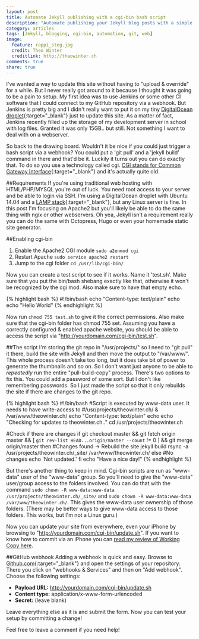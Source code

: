 ```yaml
---
layout: post
title: Automate Jekyll publishing with a cgi-bin bash script
description: "Automate publishing your Jekyll blog posts with a simple cgi-bin bash script. This works also for other static site generators."
category: articles
tags: [Jekyll, blogging, cgi-bin, automation, git, web]
image:
  feature: rappi_steg.jpg
  credit: Theo Winter
  creditlink: http://theowinter.ch
comments: true
share: true
---
```


I've wanted a way to update this site without having to "upload & override" for a while. But I never really got around to it
because I thought it was going to be a pain to setup. My first idea was to use Jenkins or some other CI software that
I could connect to my GitHub repository via a webhook. But Jenkins is pretty big and I didn't really want to put it on my
tiny [DigitalOcean droplet](https://www.digitalocean.com/?refcode=3c6fcdd7f9f2){:target="_blank"} just to update this site.
As a matter of fact, Jenkins recently filled up the storage of my development server in school with log files.
Granted it was only 15GB.. but still. Not something I want to deal with on a webserver.

So back to the drawing board. Wouldn't it be nice if you could just trigger a bash script via a webhook? You could put a 'git pull'
and a 'jekyll build' command in there and that'd be it. Luckily it turns out you can do exactly that.
To do so you use a technology called cgi. [CGI stands for Common Gateway Interface](http://en.wikipedia.org/wiki/Common_Gateway_Interface){:target="_blank"} and it's actually quite old.

##Requirements
If you're using traditional web hosting with HTML/PHP/MYSQL you're out of luck. You need root access to your server and be able to login via SSH.
I'm using a DigitalOcean droplet with Ubuntu 14.04 and a [LAMP stack](http://en.wikipedia.org/wiki/LAMP_%28software_bundle%29){:target="_blank"}, but any Linux server is fine. In this post I'm focusing
on Apache2 but you'll likely be able to do the same thing with ngix or other webservers. Oh yea, Jekyll isn't a requirement really
you can do the same with Octopress, Hugo or even your homemade static site generator.

##Enabling cgi-bin

1. Enable the Apache2 CGI module `sudo a2enmod cgi`
2. Restart Apache `sudo service apache2 restart`
3. Jump to the cgi folder `cd /usr/lib/cgi-bin/`

Now you can create a test script to see if it works. Name it 'test.sh'. Make sure that you put the bin/bash shebang exactly
like that, otherwise it won't be recognized by the cgi mod. Also make sure to have that empty echo.

{% highlight bash %}
#!/bin/bash
echo "Content-type: text/plain"
echo
echo "Hello World"
{% endhighlight %}

Now run `chmod 755 test.sh` to give it the correct permissions. Also make sure that the cgi-bin folder has chmod 755 set.
Assuming you have a correctly configured & enabled apache website, you should be able to access the script via "http://yourdomain.com/cgi-bin/test.sh".

##The script
I'm storing the git repo in "/usr/projects/" so I need to "git pull" it there, build the site with Jekyll and then move the output
to "/var/www/". This whole process doesn't take too long, but it does take bit of power to generate the thumbnails and so on.
So I don't want just anyone to be able to *repeatedly* run the entire "pull-build-copy" process.
There's two options to fix this. You could add a password of some sort. But I don't like remembering passwords. So I just
made the script so that it only rebuilds the site if there are changes to the git repo.

{% highlight bash %}
#!/bin/bash
#Script is executed by www-data user. It needs to have write-access to
#/usr/projects/theowinter.ch/ & /var/www/theowinter.ch/
echo "Content-type: text/plain"
echo
echo "Checking for updates to theowinter.ch.."
cd /usr/projects/theowinter.ch

#Check if there are changes
if git checkout master &&
    git fetch origin master &&
    [ `git rev-list HEAD...origin/master --count` != 0 ] &&
    git merge origin/master
then
    #Changes found -> Rebuild the site
    jekyll build
    rsync -a /usr/projects/theowinter.ch/_site/ /var/www/theowinter.ch/
else
    #No changes
    echo 'Not updated.'
fi
echo "Have a nice day!"
{% endhighlight %}

But there's another thing to keep in mind. Cgi-bin scripts are run as "www-data" user of the "www-data" group. So you'll
need to give the "www-data" user/group access to the folders involved. You can do that with the command
`sudo chown -R www-data:www-data /usr/projects/theowinter.ch/_site/` and `sudo chown -R www-data:www-data /var/www/theowinter.ch/`.
This gives the www-data user ownership of those folders. (There may be better ways to give www-data access to those folders. This works, but I'm not a Linux guru.)

Now you can update your site from everywhere, even your iPhone by browsing to "http://yourdomain.com/cgi-bin/update.sh".
If you want to know how to commit via an iPhone you can [read my review of Working Copy here](/articles/iOS-git-client-working-copy-review/).

##GitHub webhook
Adding a webhook is quick and easy. Browse to [Github.com](http://github.com){:target="_blank"} and open the settings of your
repository. There you click on "webhooks & Services" and then on "Add webhook". Choose the following settings:

 + **Payload URL:** http://yourdomain.com/cgi-bin/update.sh
 + **Content type:** application/x-www-form-urlencoded
 + **Secret:** (leave blank)

Leave everything else as it is and submit the form. Now you can test your setup by committing a change!

Feel free to leave a comment if you need help!